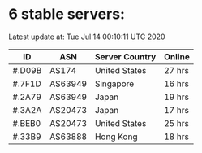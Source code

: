 # 6 stable servers:

Latest update at: Tue Jul 14 00:10:11 UTC 2020

| ID | ASN | Server Country | Online |
| -- | --- | -------------- | ------ |
| #.D09B | AS174 | United States | 27 hrs |
| #.7F1D | AS63949 | Singapore | 16 hrs |
| #.2A79 | AS63949 | Japan | 19 hrs |
| #.3A2A | AS20473 | Japan | 17 hrs |
| #.BEB0 | AS20473 | United States | 25 hrs |
| #.33B9 | AS63888 | Hong Kong | 18 hrs |

